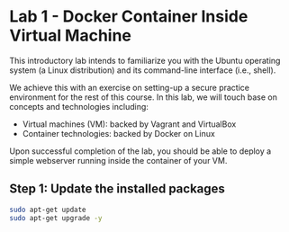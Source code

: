 # Lab 1 - Docker Container Inside Virtual Machine

This introductory lab intends to familiarize you with
the Ubuntu operating system (a Linux distribution) and
its command-line interface (i.e., shell).

We achieve this with an exercise on
setting-up a secure practice environment for the rest of this course.
In this lab, we will touch base on concepts and technologies including:

- Virtual machines (VM): backed by Vagrant and VirtualBox
- Container technologies: backed by Docker on Linux

Upon successful completion of the lab,
you should be able to deploy a simple webserver
running inside the container of your VM.

## Step 1: Update the installed packages

```bash
sudo apt-get update
sudo apt-get upgrade -y
```